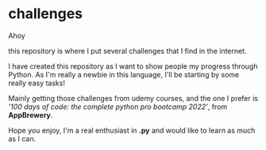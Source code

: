 # challenges
Ahoy

this repository is where I put several challenges that I find in the internet.

I have created this repository as I want to show people my progress through Python. As I'm really a newbie in this language, I'll be starting by some really easy tasks!

Mainly getting those challenges from udemy courses, and the one I prefer is _'100 days of code: the complete python pro bootcamp 2022'_, from **AppBrewery**. 

Hope you enjoy, I'm a real enthusiast in **.py** and would like to learn as much as I can. 

